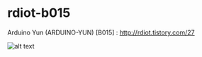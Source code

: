 # rdiot-b015
Arduino Yun (ARDUINO-YUN) [B015] : http://rdiot.tistory.com/27

![alt text](http://cfile21.uf.tistory.com/image/2464EA3757C77C0A15EA3C)

